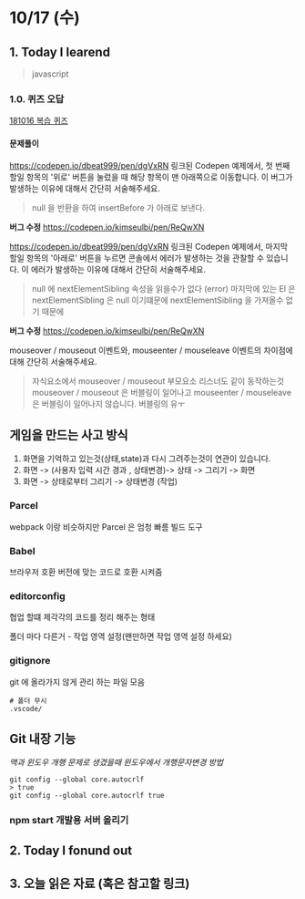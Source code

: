 # 10/17 (수)

## 1. Today I learend

> javascript

### 1.0. 퀴즈 오답

[181016 복습 퀴즈 ](https://docs.google.com/forms/d/e/1FAIpQLSdPmFFc2io6t0LcxxQMDWt0Bk2t7RV189AnSsZ__prvi8jeAg/viewscore?viewscore=AE0zAgDLQVUy4J9YCxMUT9dtQpYEpR_D4yeodhMzZcs_yU4J6ABRxZiU8b4QqEo)

#### 문제풀이

https://codepen.io/dbeat999/pen/dgVxRN 링크된 Codepen 예제에서, 첫 번째 할일 항목의 '위로' 버튼을 눌렀을 때 해당 항목이 맨 아래쪽으로 이동합니다. 이 버그가 발생하는 이유에 대해서 간단히 서술해주세요.

> null 을 반환을 하여 insertBefore 가 아래로 보낸다.

**버그 수정**
https://codepen.io/kimseulbi/pen/ReQwXN

https://codepen.io/dbeat999/pen/dgVxRN 링크된 Codepen 예제에서, 마지막 할일 항목의 '아래로' 버튼을 누르면 콘솔에서 에러가 발생하는 것을 관찰할 수 있습니다. 이 에러가 발생하는 이유에 대해서 간단히 서술해주세요.

> null 에 nextElementSibling 속성을 읽을수가 없다 (error)
> 마지막에 있는 El 은 nextElementSibling 은 null 이기떄문에 nextElementSibling 을 가져올수 없기 때문에

**버그 수정**
https://codepen.io/kimseulbi/pen/ReQwXN

mouseover / mouseout 이벤트와, mouseenter / mouseleave 이벤트의 차이점에 대해 간단히 서술해주세요.

> 자식요소에서 mouseover / mouseout 부모요소 리스너도 같이 동작하는것
> mouseover / mouseout 은 버블링이 일어나고 mouseenter / mouseleave 은 버블링이 일어나지 않습니다.
> 버블링의 유ㅜ

## 게임을 만드는 사고 방식

1. 화면을 기억하고 있는것(상태,state)과 다시 그려주는것이 연관이 있습니다.
1. 화면 -> (사용자 입력 시간 경과 , 상태변경)-> 상태 -> 그리기 -> 화면
1. 화면 -> 상태로부터 그리기 -> 상태변경 (작업)

### Parcel

webpack 이랑 비슷하지만 Parcel 은 엄청 빠름
빌드 도구

### Babel

브라우저 호환
버전에 맞는 코드로 호환 시켜줌

### editorconfig

협업 할떄 제각각의 코드를 정리 해주는 형태

폴더 마다 다른거 - 작업 영역 설정(왠만하면 작업 영역 설정 하세요)

### gitignore

git 에 올라가지 않게 관리 하는 파일 모음

```
# 폴더 무시
.vscode/
```

## Git 내장 기능

_맥과 윈도우 개행 문제로 생겼을때 윈도우에서 개행문자변경 방법_

```
git config --global core.autocrlf
> true
git config --global core.autocrlf true
```

### npm start 개발용 서버 올리기

## 2. Today I fonund out

## 3. 오늘 읽은 자료 (혹은 참고할 링크)
